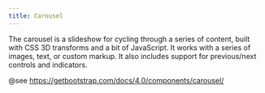 ```yaml
---
title: Carousel
---
```


The carousel is a slideshow for cycling through a series of content, built with CSS 3D transforms and a bit of JavaScript. It works with a series of images, text, or custom markup. It also includes support for previous/next controls and indicators.

@see https://getbootstrap.com/docs/4.0/components/carousel/
